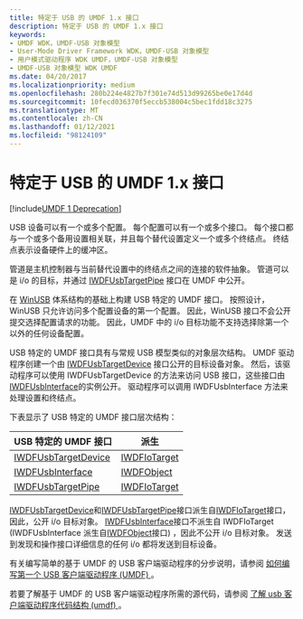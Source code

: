 ```yaml
---
title: 特定于 USB 的 UMDF 1.x 接口
description: 特定于 USB 的 UMDF 1.x 接口
keywords:
- UMDF WDK，UMDF-USB 对象模型
- User-Mode Driver Framework WDK，UMDF-USB 对象模型
- 用户模式驱动程序 WDK UMDF，UMDF-USB 对象模型
- UMDF-USB 对象模型 WDK UMDF
ms.date: 04/20/2017
ms.localizationpriority: medium
ms.openlocfilehash: 280b224e4827b7f301e74d513d99265be0e17d4d
ms.sourcegitcommit: 10fecd036370f5eccb538004c5bec1fdd18c3275
ms.translationtype: MT
ms.contentlocale: zh-CN
ms.lasthandoff: 01/12/2021
ms.locfileid: "98124109"
---
```

# <a name="usb-specific-umdf-1x-interfaces"></a>特定于 USB 的 UMDF 1.x 接口


[!include[UMDF 1 Deprecation](../includes/umdf-1-deprecation.md)]

USB 设备可以有一个或多个配置。 每个配置可以有一个或多个接口。 每个接口都与一个或多个备用设置相关联，并且每个替代设置定义一个或多个终结点。 终结点表示设备硬件上的缓冲区。

管道是主机控制器与当前替代设置中的终结点之间的连接的软件抽象。 管道可以是 i/o 的目标，并通过 [IWDFUsbTargetPipe](/windows-hardware/drivers/ddi/wudfusb/nn-wudfusb-iwdfusbtargetpipe) 接口在 UMDF 中公开。

在 [WinUSB](../usbcon/winusb.md) 体系结构的基础上构建 USB 特定的 UMDF 接口。 按照设计，WinUSB 只允许访问多个配置设备的第一个配置。 因此，WinUSB 接口不会公开提交选择配置请求的功能。 因此，UMDF 中的 i/o 目标功能不支持选择除第一个以外的任何设备配置。

USB 特定的 UMDF 接口具有与常规 USB 模型类似的对象层次结构。 UMDF 驱动程序创建一个由 [IWDFUsbTargetDevice](/windows-hardware/drivers/ddi/wudfusb/nn-wudfusb-iwdfusbtargetdevice) 接口公开的目标设备对象。 然后，该驱动程序可以使用 IWDFUsbTargetDevice 的方法来访问 USB 接口，这些接口由 [IWDFUsbInterface](/windows-hardware/drivers/ddi/wudfusb/nn-wudfusb-iwdfusbinterface)的实例公开。 驱动程序可以调用 IWDFUsbInterface 方法来处理设置和终结点。

下表显示了 USB 特定的 UMDF 接口层次结构：

| USB 特定的 UMDF 接口                    | 派生                     |
|------------------------------------------------|----------------------------------|
| [IWDFUsbTargetDevice](/windows-hardware/drivers/ddi/wudfusb/nn-wudfusb-iwdfusbtargetdevice) | [IWDFIoTarget](/windows-hardware/drivers/ddi/wudfddi/nn-wudfddi-iwdfiotarget) |
| [IWDFUsbInterface](/windows-hardware/drivers/ddi/wudfusb/nn-wudfusb-iwdfusbinterface)       | [IWDFObject](/windows-hardware/drivers/ddi/wudfddi/nn-wudfddi-iwdfobject)     |
| [IWDFUsbTargetPipe](/windows-hardware/drivers/ddi/wudfusb/nn-wudfusb-iwdfusbtargetpipe)     | [IWDFIoTarget](/windows-hardware/drivers/ddi/wudfddi/nn-wudfddi-iwdfiotarget) |

 

[IWDFUsbTargetDevice](/windows-hardware/drivers/ddi/wudfusb/nn-wudfusb-iwdfusbtargetdevice)和[IWDFUsbTargetPipe](/windows-hardware/drivers/ddi/wudfusb/nn-wudfusb-iwdfusbtargetpipe)接口派生自[IWDFIoTarget](/windows-hardware/drivers/ddi/wudfddi/nn-wudfddi-iwdfiotarget)接口，因此，公开 i/o 目标对象。 [IWDFUsbInterface](/windows-hardware/drivers/ddi/wudfusb/nn-wudfusb-iwdfusbinterface)接口不派生自 IWDFIoTarget (IWDFUsbInterface 派生自[IWDFObject](/windows-hardware/drivers/ddi/wudfddi/nn-wudfddi-iwdfobject)接口) ，因此不公开 i/o 目标对象。 发送到发现和操作接口详细信息的任何 i/o 都将发送到目标设备。

有关编写简单的基于 UMDF 的 USB 客户端驱动程序的分步说明，请参阅 [如何编写第一个 USB 客户端驱动程序 (UMDF) ](/windows-hardware/drivers/ddi/index)。

若要了解基于 UMDF 的 USB 客户端驱动程序所需的源代码，请参阅 [了解 usb 客户端驱动程序代码结构 (umdf) ](/windows-hardware/drivers/ddi/index)。

